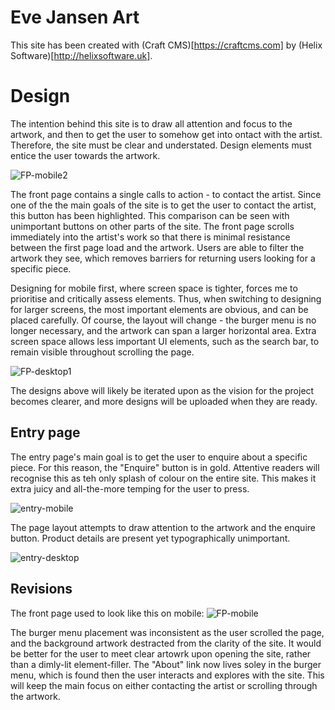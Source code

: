 # Eve Jansen Art

This site has been created with (Craft CMS)[https://craftcms.com] by (Helix Software)[http://helixsoftware.uk].

# Design

The intention behind this site is to draw all attention and focus to the artwork, and then to get the user to somehow get into ontact with the artist. Therefore, the site must be clear and understated. Design elements must entice the user towards the artwork.

![FP-mobile2](https://user-images.githubusercontent.com/41343750/207098758-ec972345-63f8-4a9a-9e3b-c0e3d228a46f.jpg)

The front page contains a single calls to action - to contact the artist. Since one of the the main goals of the site is to get the user to contact the artist, this button has been highlighted. This comparison can be seen with unimportant buttons on other parts of the site. The front page scrolls immediately into the artist's work so that there is minimal resistance between the first page load and the artwork. Users are able to filter the artwork they see, which removes barriers for returning users looking for a specific piece. 

Designing for mobile first, where screen space is tighter, forces me to prioritise and critically assess elements. Thus, when switching to designing for larger screens, the most important elements are obvious, and can be placed carefully. Of course, the layout will change - the burger menu is no longer necessary, and the artwork can span a larger horizontal area. Extra screen space allows less important UI elements, such as the search bar, to remain visible throughout scrolling the page.

![FP-desktop1](https://user-images.githubusercontent.com/41343750/207092911-2d932628-777e-4bb5-9a28-997a78ff0ea4.jpg)

The designs above will likely be iterated upon as the vision for the project becomes clearer, and more designs will be uploaded when they are ready.

## Entry page

The entry page's main goal is to get the user to enquire about a specific piece. For this reason, the "Enquire" button is in gold. Attentive readers will recognise this as teh only splash of colour on the entire site. This makes it extra juicy and all-the-more temping for the user to press.

![entry-mobile](https://user-images.githubusercontent.com/41343750/207099958-67c9b35d-4e1f-46c5-90a3-6537a49e0c1b.jpg)

The page layout attempts to draw attention to the artwork and the enquire button. Product details are present yet typographically unimportant.

![entry-desktop](https://user-images.githubusercontent.com/41343750/207100624-76726a14-0bfb-40e7-a0fd-8ef224c4ef06.jpg)


## Revisions

The front page used to look like this on mobile:
![FP-mobile](https://user-images.githubusercontent.com/41343750/207088544-d5a453dc-1266-4d35-adb9-90b7d0536bb2.jpg)

The burger menu placement was inconsistent as the user scrolled the page, and the background artwork destracted from the clarity of the site. It would be better for the user to meet clear artowrk upon opening the site, rather than a dimly-lit element-filler. The "About" link now lives soley in the burger menu, which is found then the user interacts and explores with the site. This will keep the main focus on either contacting the artist or scrolling through the artwork.
